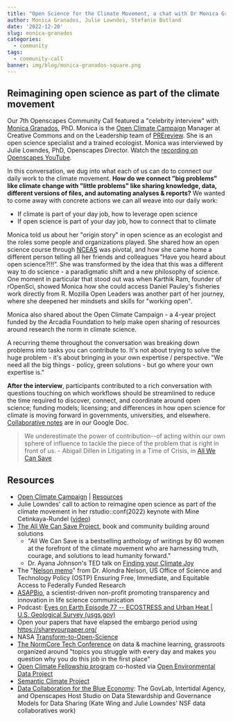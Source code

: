 ```yaml
---
title: "Open Science for the Climate Movement, a chat with Dr Monica Granados"
author: Monica Granados, Julie Lowndes, Stefanie Butland
date: '2022-12-20'
slug: monica-granados
categories:
  - community
tags:
  - community-call
banner: img/blog/monica-granados-square.png
---
```


## Reimagining open science as part of the climate movement

Our 7th Openscapes Community Call featured a "celebrity interview" with [Monica Granados](https://www.monicagranados.com/), PhD. Monica is the [Open Climate Campaign](https://openclimatecampaign.org/) Manager at Creative Commons and on the Leadership team of [PREreview](https://www.prereview.org/). She is an open science specialist and a trained ecologist. Monica was interviewed by Julie Lowndes, PhD, Openscapes Director. Watch the [recording on Openscapes YouTube](https://youtu.be/Tnx8wjA6-k0).

In this conversation, we dug into what each of us can do to connect our daily work to the climate movement. **How do we connect "big problems" like climate change with "little problems" like sharing knowledge, data, different versions of files, and automating analyses & reports?** We wanted to come away with concrete actions we can all weave into our daily work:

-   If climate is part of your day job, how to leverage open science
-   If open science is part of your day job, how to connect that to climate

Monica told us about her "origin story" in open science as an ecologist and the roles some people and organizations played. She shared how an open science course through [NCEAS](https://www.nceas.ucsb.edu/) was pivotal, and how she came home a different person telling all her friends and colleagues “Have you heard about open science?!!!”. She was transformed by the idea that this was a different way to do science - a paradigmatic shift and a new philosophy of science. One moment in particular that stood out was when Karthik Ram, founder of rOpenSci, showed Monica how she could access Daniel Pauley's fisheries work directly from R. Mozilla Open Leaders was another part of her journey, where she deepened her mindsets and skills for "working open".

Monica also shared about the Open Climate Campaign - a 4-year project funded by the Arcadia Foundation to help make open sharing of resources around research the norm in climate science.

A recurring theme throughout the conversation was breaking down problems into tasks you can contribute to. It's not about trying to solve the huge problem - it's about bringing in your own expertise / perspective. "We need all the big things - policy, green solutions - but go where your own expertise is."

**After the interview**, participants contributed to a rich conversation with questions touching on which workflows should be streamlined to reduce the time required to discover, connect, and coordinate around open science; funding models; licensing; and differences in how open science for climate is moving forward in governments, universities, and elsewhere. [Collaborative notes](https://docs.google.com/document/d/1iz0UrhK8_5P0MkiqwEBBaW1fzbhFxN_UF8I4c4dE1OA/) are in our Google Doc.

> We underestimate the power of contribution--of acting within our own sphere of influence to tackle the piece of the problem that is right in front of us. - Abigail Dillen in Litigating in a Time of Crisis, in [All We Can Save](https://www.allwecansave.earth/anthology)

## Resources

-   [Open Climate Campaign](https://openclimatecampaign.org/) | [Resources](https://openclimatecampaign.org/resources/)
-   Julie Lowndes' call to action to reimagine open science as part of the climate movement in her rstudio::conf(2022) keynote with Mine Cetinkaya-Rundel ([video](https://youtu.be/p7Hxu4coDl8?t=2979))
-   [The All We Can Save Project](https://www.allwecansave.earth/), book and community building around solutions
    -   "All We Can Save is a bestselling anthology of writings by 60 women at the forefront of the climate movement who are harnessing truth, courage, and solutions to lead humanity forward."
    -   Dr. Ayana Johnson's TED talk on [Finding your Climate Joy](https://www.ted.com/talks/ayana_elizabeth_johnson_how_to_find_joy_in_climate_action)
-   The "[Nelson memo](https://www.whitehouse.gov/wp-content/uploads/2022/08/08-2022-OSTP-Public-Access-Memo.pdf)" from Dr. Alondra Nelson, US Office of Science and Technology Policy (OSTP) Ensuring Free, Immediate, and Equitable Access to Federally Funded Research
-   [ASAPBio](https://asapbio.org/), a scientist-driven non-profit promoting transparency and innovation in life science communication
-   Podcast: [Eyes on Earth Episode 77 -- ECOSTRESS and Urban Heat | U.S. Geological Survey (usgs.gov)](https://www.usgs.gov/media/audio/eyes-earth-episode-77-ecostress-and-urban-heat)
-   Open your papers that have elapsed the embargo period using <https://shareyourpaper.org/>
-   NASA [Transform-to-Open-Science](https://nasa.github.io/Transform-to-Open-Science/)
-   [The NormCore Tech Conference](https://normconf.com/) on data & machine learning, grassroots organized around "topics you struggle with every day and makes you question why you do this job in the first place"
-   [Open Climate Fellowship program](https://open-climate.org/) co-hosted via [Open Environmental Data Project](https://www.openenvironmentaldata.org/)
-   [Semantic Climate Project](https://semanticclimate.github.io/p/en/)
-   [Data Collaboration for the Blue Economy](https://opendatapolicylab.org/articles/event-data-collaboration-for-the-blue-economy-the-govlab-intertidal-agency-and-openscapes-host-studio-on-data-stewardship-and-governance-models-for-data-sharing/index.html): The GovLab, Intertidal Agency, and Openscapes Host Studio on Data Stewardship and Governance Models for Data Sharing (Kate Wing and Julie Lowndes' NSF data collaboratives work)
